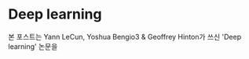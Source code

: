 # Deep learning
본 포스트는 Yann LeCun, Yoshua Bengio3 & Geoffrey Hinton가 쓰신 'Deep learning' 논문을 
<!--stackedit_data:
eyJoaXN0b3J5IjpbLTEyNDU3MDE2NDFdfQ==
-->